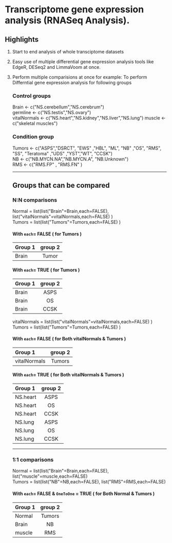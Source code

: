 # Transcriptome gene expression analysis (RNASeq Analysis). 

## Highlights
1. Start to end analysis of whole transciptome datasets
2. Easy use of multiple differential gene expression analysis tools like EdgeR, DESeq2 and LimmaVoom at once.
3. Perform multiple comparisions at once
   for example:
   To perform Differntial gene expression analysis for following groups
   
   ### Control groups ##
    Brain          <- c("NS.cerebellum","NS.cerebrum")  
    germline       <- c("NS.testis","NS.ovary")  
    vitalNormals   <- c("NS.heart","NS.kidney","NS.liver","NS.lung") 
    muscle         <- c("skeletal muscles")
     
   ### Condition group
   Tumors         <-  c("ASPS","DSRCT", "EWS" ,"HBL", "ML", "NB" ,"OS", "RMS", "SS", "Teratoma" ,"UDS" ,"YST","WT", "CCSK")  
   NB             <-  c("NB.MYCN.NA","NB.MYCN.A", "NB.Unknown")  
   RMS            <-  c("RMS.FP" , "RMS.FN" )  
         
   ***
   ## Groups that can be compared 
   
   ### N:N comparisons
   
   Normal = list(list("Brain"=Brain,each=FALSE), list("vitalNormals"=vitalNormals,each=FALSE)  )  
   Tumors = list(list("Tumors"=Tumors,each=FALSE) )   
  
   #### With `each`= FALSE ( for Tumors )  
   | Group 1 | group 2 |
   | :---         |     :---:      |
   | Brain     | Tumor    |
   #### With `each`= TRUE  ( for Tumors )   
   | Group 1 | group 2 |
   | :---         |     :---:      |
   | Brain     | ASPS    |
   | Brain     | OS       |
   | Brain     | CCSK       |

   vitalNormals = list(list("vitalNormals"=vitalNormals,each=FALSE)  )  
   Tumors = list(list("Tumors"=Tumors,each=FALSE) )   
   
   #### With `each`= FALSE ( for Both vitalNormals & Tumors )  
   | Group 1 | group 2 |
   | :---         |     :---:      |
   | vitalNormals | Tumors |
   #### With `each`= TRUE  ( for Both vitalNormals & Tumors )  
   | Group 1 | group 2 |
   | :---         |     :---:      |
   | NS.heart     | ASPS    |
   | NS.heart     | OS       |
   | NS.heart     | CCSK       |
   | NS.lung     | ASPS    |
   | NS.lung     | OS       |
   | NS.lung     | CCSK       |
      
   ***
   
   ### 1:1 comparisons  
   Normal = list(list("Brain"=Brain,each=FALSE), list("muscle"=muscle,each=FALSE)  
   Tumors = list(list("NB"=NB,each=FALSE), list("RMS"=RMS,each=FALSE)  
   #### With `each`= FALSE & `OneToOne` = TRUE  ( for Both Normal & Tumors )  
   | Group 1 | group 2 |
   | :---         |     :---:      |
   | Normal     | Tumors    |
   | Brain     | NB       |
   | muscle     | RMS       |
   
